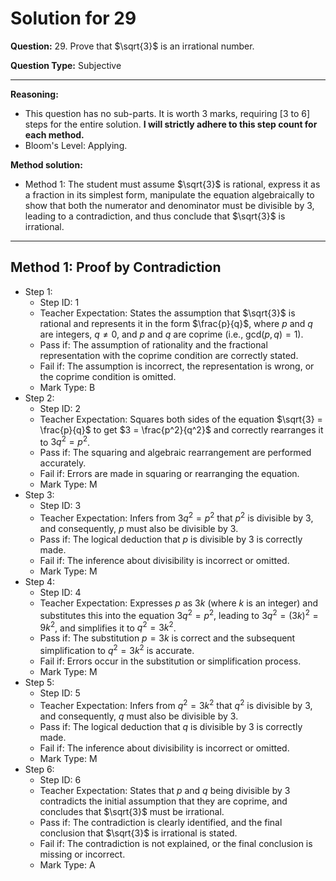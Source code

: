 # Solution for 29

**Question:** 29. Prove that $\sqrt{3}$ is an irrational number.

**Question Type:** Subjective

---

**Reasoning:**
- This question has no sub-parts. It is worth 3 marks, requiring [3 to 6] steps for the entire solution. **I will strictly adhere to this step count for each method.**
- Bloom's Level: Applying.

**Method solution:**
- Method 1: The student must assume $\sqrt{3}$ is rational, express it as a fraction in its simplest form, manipulate the equation algebraically to show that both the numerator and denominator must be divisible by 3, leading to a contradiction, and thus conclude that $\sqrt{3}$ is irrational.

---
**Method 1: Proof by Contradiction**
---
- Step 1:
  - Step ID: 1
  - Teacher Expectation: States the assumption that $\sqrt{3}$ is rational and represents it in the form $\frac{p}{q}$, where $p$ and $q$ are integers, $q \neq 0$, and $p$ and $q$ are coprime (i.e., $\text{gcd}(p, q) = 1$).
  - Pass if: The assumption of rationality and the fractional representation with the coprime condition are correctly stated.
  - Fail if: The assumption is incorrect, the representation is wrong, or the coprime condition is omitted.
  - Mark Type: B
- Step 2:
  - Step ID: 2
  - Teacher Expectation: Squares both sides of the equation $\sqrt{3} = \frac{p}{q}$ to get $3 = \frac{p^2}{q^2}$ and correctly rearranges it to $3q^2 = p^2$.
  - Pass if: The squaring and algebraic rearrangement are performed accurately.
  - Fail if: Errors are made in squaring or rearranging the equation.
  - Mark Type: M
- Step 3:
  - Step ID: 3
  - Teacher Expectation: Infers from $3q^2 = p^2$ that $p^2$ is divisible by 3, and consequently, $p$ must also be divisible by 3.
  - Pass if: The logical deduction that $p$ is divisible by 3 is correctly made.
  - Fail if: The inference about divisibility is incorrect or omitted.
  - Mark Type: M
- Step 4:
  - Step ID: 4
  - Teacher Expectation: Expresses $p$ as $3k$ (where $k$ is an integer) and substitutes this into the equation $3q^2 = p^2$, leading to $3q^2 = (3k)^2 = 9k^2$, and simplifies it to $q^2 = 3k^2$.
  - Pass if: The substitution $p=3k$ is correct and the subsequent simplification to $q^2 = 3k^2$ is accurate.
  - Fail if: Errors occur in the substitution or simplification process.
  - Mark Type: M
- Step 5:
  - Step ID: 5
  - Teacher Expectation: Infers from $q^2 = 3k^2$ that $q^2$ is divisible by 3, and consequently, $q$ must also be divisible by 3.
  - Pass if: The logical deduction that $q$ is divisible by 3 is correctly made.
  - Fail if: The inference about divisibility is incorrect or omitted.
  - Mark Type: M
- Step 6:
  - Step ID: 6
  - Teacher Expectation: States that $p$ and $q$ being divisible by 3 contradicts the initial assumption that they are coprime, and concludes that $\sqrt{3}$ must be irrational.
  - Pass if: The contradiction is clearly identified, and the final conclusion that $\sqrt{3}$ is irrational is stated.
  - Fail if: The contradiction is not explained, or the final conclusion is missing or incorrect.
  - Mark Type: A